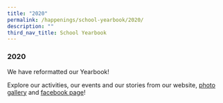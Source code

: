 ```yaml
---
title: "2020"
permalink: /happenings/school-yearbook/2020/
description: ""
third_nav_title: School Yearbook
---
```

### **2020**

We have reformatted our Yearbook!  

Explore our activities, our events and our stories from our website, [photo gallery](https://www.flickr.com/photos/106251112@N04/sets/) and [facebook page](https://www.facebook.com/Juying.Secondary)!